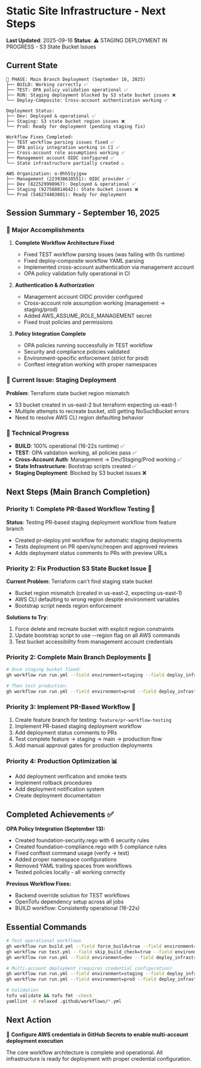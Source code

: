 # Static Site Infrastructure - Next Steps

**Last Updated**: 2025-09-16
**Status**: ⚠️ STAGING DEPLOYMENT IN PROGRESS - S3 State Bucket Issues

## Current State

```
🎯 PHASE: Main Branch Deployment (September 16, 2025)
├── BUILD: Working correctly ✅
├── TEST: OPA policy validation operational ✅
├── RUN: Staging deployment blocked by S3 state bucket issues ❌
└── Deploy-Composite: Cross-account authentication working ✅

Deployment Status:
├── Dev: Deployed & operational ✅
├── Staging: S3 state bucket region issues ❌
└── Prod: Ready for deployment (pending staging fix)

Workflow Fixes Completed:
├── TEST workflow parsing issues fixed ✅
├── OPA policy integration working in CI ✅
├── Cross-account role assumptions working ✅
├── Management account OIDC configured ✅
└── State infrastructure partially created ⚠️

AWS Organization: o-0hh51yjgxw
├── Management (223938610551): OIDC provider ✅
├── Dev (822529998967): Deployed & operational ✅
├── Staging (927588814642): State bucket issues ❌
└── Prod (546274483801): Ready for deployment
```

## Session Summary - September 16, 2025

### 🎉 Major Accomplishments
1. **Complete Workflow Architecture Fixed**
   - Fixed TEST workflow parsing issues (was failing with 0s runtime)
   - Fixed deploy-composite workflow YAML parsing
   - Implemented cross-account authentication via management account
   - OPA policy validation fully operational in CI

2. **Authentication & Authorization**
   - Management account OIDC provider configured
   - Cross-account role assumption working (management → staging/prod)
   - Added AWS_ASSUME_ROLE_MANAGEMENT secret
   - Fixed trust policies and permissions

3. **Policy Integration Complete**
   - OPA policies running successfully in TEST workflow
   - Security and compliance policies validated
   - Environment-specific enforcement (strict for prod)
   - Conftest integration working with proper namespaces

### 🔧 Current Issue: Staging Deployment
**Problem**: Terraform state bucket region mismatch
- S3 bucket created in us-east-2 but terraform expecting us-east-1
- Multiple attempts to recreate bucket, still getting NoSuchBucket errors
- Need to resolve AWS CLI region defaulting behavior

### 🚀 Technical Progress
- **BUILD**: 100% operational (16-22s runtime) ✅
- **TEST**: OPA validation working, all policies pass ✅
- **Cross-Account Auth**: Management → Dev/Staging/Prod working ✅
- **State Infrastructure**: Bootstrap scripts created ✅
- **Staging Deployment**: Blocked by S3 bucket issues ❌

## Next Steps (Main Branch Completion)

### Priority 1: Complete PR-Based Workflow Testing 🌿
**Status**: Testing PR-based staging deployment workflow from feature branch
- Created pr-deploy.yml workflow for automatic staging deployments
- Tests deployment on PR open/sync/reopen and approved reviews
- Adds deployment status comments to PRs with preview URLs

### Priority 2: Fix Production S3 State Bucket Issue 🔧
**Current Problem**: Terraform can't find staging state bucket
- Bucket region mismatch (created in us-east-2, expecting us-east-1)
- AWS CLI defaulting to wrong region despite environment variables
- Bootstrap script needs region enforcement

**Solutions to Try**:
1. Force delete and recreate bucket with explicit region constraints
2. Update bootstrap script to use --region flag on all AWS commands
3. Test bucket accessibility from management account credentials

### Priority 2: Complete Main Branch Deployments 🚀
```bash
# Once staging bucket fixed:
gh workflow run run.yml --field environment=staging --field deploy_infrastructure=true

# Then test production:
gh workflow run run.yml --field environment=prod --field deploy_infrastructure=true
```

### Priority 3: Implement PR-Based Workflow 🌿
1. Create feature branch for testing: `feature/pr-workflow-testing`
2. Implement PR-based staging deployment workflow
3. Add deployment status comments to PRs
4. Test complete feature → staging → main → production flow
5. Add manual approval gates for production deployments

### Priority 4: Production Optimization 📊
- Add deployment verification and smoke tests
- Implement rollback procedures
- Add deployment notification system
- Create deployment documentation

## Completed Achievements ✅

**OPA Policy Integration (September 13):**
- Created foundation-security.rego with 6 security rules
- Created foundation-compliance.rego with 5 compliance rules
- Fixed conftest command usage (verify → test)
- Added proper namespace configurations
- Removed YAML trailing spaces from workflows
- Tested policies locally - all working correctly

**Previous Workflow Fixes:**
- Backend override solution for TEST workflows
- OpenTofu dependency setup across all jobs
- BUILD workflow: Consistently operational (16-22s)

## Essential Commands

```bash
# Test operational workflows
gh workflow run build.yml --field force_build=true --field environment=dev
gh workflow run test.yml --field skip_build_check=true --field environment=dev
gh workflow run run.yml --field environment=dev --field deploy_infrastructure=true

# Multi-account deployment (requires credential configuration)
gh workflow run run.yml --field environment=staging --field deploy_infrastructure=true
gh workflow run run.yml --field environment=prod --field deploy_infrastructure=true

# Validation
tofu validate && tofu fmt -check
yamllint -d relaxed .github/workflows/*.yml
```

## Next Action

🎯 **Configure AWS credentials in GitHub Secrets to enable multi-account deployment execution**

The core workflow architecture is complete and operational. All infrastructure is ready for deployment with proper credential configuration.